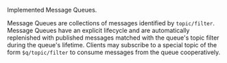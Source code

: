Implemented Message Queues.

Message Queues are collections of messages identified by `topic/filter`.
Message Queues have an explicit lifecycle and are automatically replenished with published messages matched with the queue's topic filter during the queue's lifetime.
Clients may subscribe to a special topic of the form `$q/topic/filter` to consume messages from the queue cooperatively.
